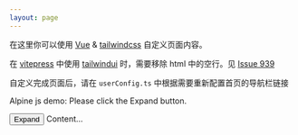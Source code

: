 ```yaml
---
layout: page
---
```

<script setup>
  import { onMounted, ref } from 'vue'

  onMounted(() => {
    // .vitepress/theme/js/nav.js
    toggleNavbarOnPageChange()
  })
</script>
<style lang="scss">
  .home {
    .content {
      @apply font-bold text-2xl;

      a {
        @apply text-blue-700;
      }
    }
  }
</style>

<div class="home container w-3/4 m-auto mt-6 flex flex-col justify-center">
  <p class="content">
    在这里你可以使用 <a href="https://vitepress.vuejs.org/guide/using-vue.html" target="_blank">Vue</a> & <a href="https://tailwindcss.com/docs/installation" target="_blank">tailwindcss</a> 自定义页面内容。
  </p>

  <p class="content">在 <a href="https://vitepress.vuejs.org/" target="_blank">vitepress</a> 中使用 <a href="https://tailwindui.com/" target="_blank">tailwindui</a> 时，需要移除 html 中的空行。见 <a href="https://github.com/vuejs/vitepress/issues/939" target="_blank">Issue 939</a></p>
  <p class="content">自定义完成页面后，请在 <code>userConfig.ts</code> 中根据需要重新配置首页的导航栏链接</p>

  <p>Alpine js demo: Please click the Expand button.</p>
  <div x-data="{ open: false }">
      <button x-on:click="open = !open">Expand</button>
      <span x-show="open">
        Content...
      </span>
  </div>
</div>
